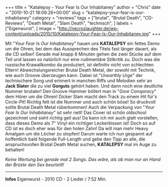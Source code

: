 +++
title = "Katalepsy - Your Fear Is Our Inhabitaney"
author = "Chris"
date = "2010-10-21 18:06:26+00:00"
slug = "katalepsy-your-fear-is-our-inhabitaney"
category = "reviews"
tags = ["brutal", "Brutal Death", "CD-Reviews", "Death Metal", "Slam Death", "technisch", ]
labels = ["Eigenwurst", ]
image = "http://necroslaughter.de/wp-content/uploads/2010/10/Katalepsy-Your-Fear-Is-Our-Inhabitaney.jpg"
+++

Mit "_Your Fear Is Our Inhabitaney_" hauen uns **KATALEPSY** ein fettes Demo um die Ohren, bei dem das Aussprechen des Titels fast länger dauert, als die CD selber! Gerade mal knapp 8 Minuten gehen die zwei Stücke auf dem Teil und lassen so natürlich nur eine rudimentäre Stilkritik zu.
Doch was die russische Krawallkombo da produziert, ist definitiv nicht von schlechten Eltern! Abwechslungsreicher Brutal Death Metal, der sowohl mit Technik, wie auch Groove überzeugen kann. Dabei ist "_Unearthly Urge_" der technischere Song und erinnert in manchen Riffs und Melodien sehr an **Jack Slater** die zu viel **Gorguts** gehört haben. Und dann noch eine deutliche Nummer brutaler! Den Groove-Hammer böllert man in "_Gore Conspiracy_" dem Hörer um die Ohren! Dicker Slam macht den Track zu einem Hit für's Circle-Pit! Richtig fett ist die Nummer und auch schön böse! So druckvoll sollte Brutal Death Metal rüberkommen!
Auch die Verpackung von "_Your Fear Is Our Inhabitaney_" ist sehr nett! Das Cover ist schön oldschool gezeichnet und sieht richtig geil aus! Da kann ich mir auch glatt vorstellen, dass dieses Demo als 7" Vinyl ein richtiger Leckerbissen ist! Doch so auf CD ist es doch eher was für den holen Zahn! Da will man mehr Heavy Amalgam um die Löcher zu stopfen! Darum warte ich nun gespannt auf hoffentlich bald folgende Full-Length und gebe den Tipp an alle, die anspruchsvollen Brutal Death Metal suchen, **KATALEPSY** mal im Auge zu behalten!

_Keine Wertung bei gerade mal 2 Songs. Das wäre, als ob man nur an Hand der Brüste den Sex beurteilt!_



---
**Infos**
Eigenwurst - 2010
CD - 2 Lieder / 7:52 Min.
